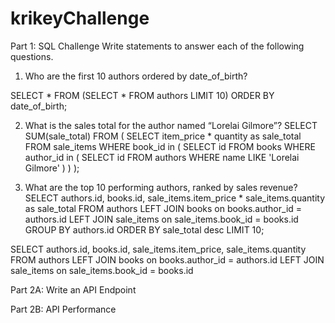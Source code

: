 # krikeyChallenge

Part 1: SQL Challenge
Write statements to answer each of the following questions.
1. Who are the first 10 authors ordered by date_of_birth?

SELECT
*
FROM (SELECT
  *
  FROM authors
  LIMIT 10)
ORDER BY date_of_birth;

2. What is the sales total for the author named “Lorelai Gilmore”?
SELECT
SUM(sale_total)
FROM (
  SELECT
  item_price * quantity as sale_total
  FROM sale_items
  WHERE book_id in (
    SELECT
    id
    FROM books
    WHERE author_id in (
      SELECT
      id
      FROM authors
      WHERE name LIKE 'Lorelai Gilmore'
    )
  )
);

3. What are the top 10 performing authors, ranked by sales revenue?
SELECT
authors.id,
books.id,
sale_items.item_price * sale_items.quantity as sale_total
FROM authors
LEFT JOIN books on books.author_id = authors.id
LEFT JOIN sale_items on sale_items.book_id = books.id
GROUP BY authors.id
ORDER BY sale_total desc
LIMIT 10;

SELECT
authors.id,
books.id,
sale_items.item_price,
sale_items.quantity
FROM authors
LEFT JOIN books on books.author_id = authors.id
LEFT JOIN sale_items on sale_items.book_id = books.id


Part 2A: Write an API Endpoint

Part 2B: API Performance